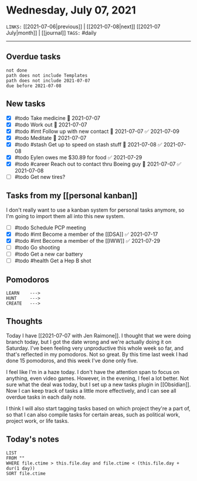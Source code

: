 # Wednesday, July 07, 2021
`LINKS:` [[2021-07-06|previous]] | [[2021-07-08|next]]  [[2021-07 July|month]] |  [[journal]] 
`TAGS:` #daily

---
## Overdue tasks
```tasks
not done
path does not include Templates
path does not include 2021-07-07
due before 2021-07-08
```

## New tasks
- [x] #todo Take medicine 📅 2021-07-07
- [x] #todo Work out 📅 2021-07-07
- [x] #todo #imt Follow up with new contact 📅 2021-07-07 ✅ 2021-07-09
- [x] #todo Meditate 📅 2021-07-07
- [x] #todo #stash Get up to speed on stash stuff 📅 2021-07-08 ✅ 2021-07-08
- [x] #todo Eylen owes me $30.89 for food ✅ 2021-07-29
- [x] #todo #career Reach out to contact thru Boeing guy 📅 2021-07-07 ✅ 2021-07-08
- [ ] #todo Get new tires?

## Tasks from my [[personal kanban]]
I don't really want to use a kanban system for personal tasks anymore, so I'm going to import them all into this new system.

- [ ] #todo Schedule PCP meeting
- [x] #todo #imt Become a member of the [[DSA]] ✅ 2021-07-17
- [x] #todo #imt Become a member of the [[IWW]] ✅ 2021-07-29
- [ ] #todo Go shooting
- [ ] #todo Get a new car battery
- [ ] #todo #health Get a Hep B shot

## Pomodoros
```
LEARN    ---> 
HUNT     ---> 
CREATE   ---> 
```

## Thoughts
Today I have [[2021-07-07 with Jen Raimone]]. I thought that we were doing branch today, but I got the date wrong and we're actually doing it on Saturday. I've been feeling very unproductive this whole week so far, and that's reflected in my pomodoros. Not so great. By this time last week I had done 15 pomodoros, and this week I've done only five. 

I feel like I'm in a haze today. I don't have the attention span to focus on anything, even video games. However, in the evening, I feel a lot better. Not sure what the deal was today, but I set up a new tasks plugin in [[Obsidian]]. Now I can keep track of tasks a little more effectively, and I can see all overdue tasks in each daily note. 

I think I will also start tagging tasks based on which project they're a part of, so that I can also compile tasks for certain areas, such as political work, project work, or life tasks. 

## Today's notes
```dataview
LIST 
FROM ""
WHERE file.ctime > this.file.day and file.ctime < (this.file.day + dur(1 day))
SORT file.ctime
```
